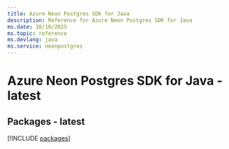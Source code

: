 ```yaml
---
title: Azure Neon Postgres SDK for Java
description: Reference for Azure Neon Postgres SDK for Java
ms.date: 10/10/2025
ms.topic: reference
ms.devlang: java
ms.service: neonpostgres
---
```

# Azure Neon Postgres SDK for Java - latest
## Packages - latest
[!INCLUDE [packages](neon-postgres-index.md)]